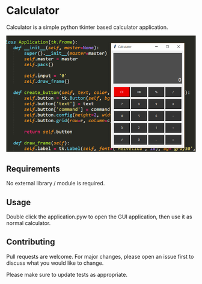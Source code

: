 # Calculator

Calculator is a simple python tkinter based calculator application.

![Alt text](app.png?raw=true "Calculator")

## Requirements

No external library / module is required.

## Usage

Double click the application.pyw to open the GUI application, then use it as normal calculator.


## Contributing
Pull requests are welcome. For major changes, please open an issue first to discuss what you would like to change.

Please make sure to update tests as appropriate.
